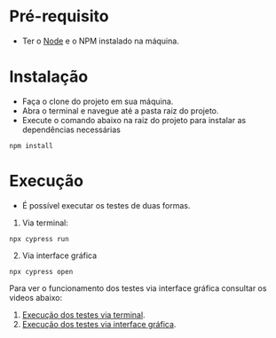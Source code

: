 # Pré-requisito
- Ter o [Node](https://nodejs.org/pt) e o NPM instalado na máquina.

# Instalação
- Faça o clone do projeto em sua máquina.
- Abra o terminal e navegue até a pasta raiz do projeto.
- Execute o comando abaixo na raiz do projeto para instalar as dependências necessárias

```shell
npm install
```

# Execução
- É possível executar os testes de duas formas.
1. Via terminal:
```shell
npx cypress run
```

2. Via interface gráfica
```shell
npx cypress open
```

Para ver o funcionamento dos testes via interface gráfica consultar os videos abaixo:

1. [Execução dos testes via terminal](Link).
2. [Execução dos testes via interface gráfica](Link).
